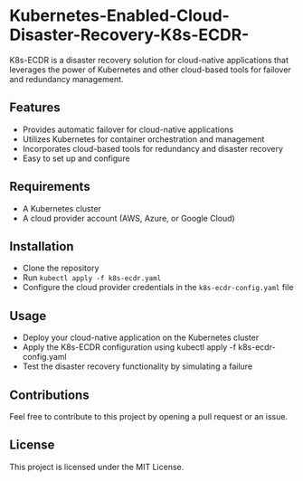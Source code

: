 # Kubernetes-Enabled-Cloud-Disaster-Recovery-K8s-ECDR-
K8s-ECDR is a disaster recovery solution for cloud-native applications that leverages the power of Kubernetes and other cloud-based tools for failover and redundancy management.

## Features
* Provides automatic failover for cloud-native applications
* Utilizes Kubernetes for container orchestration and management
* Incorporates cloud-based tools for redundancy and disaster recovery
* Easy to set up and configure
## Requirements
* A Kubernetes cluster
* A cloud provider account (AWS, Azure, or Google Cloud)
## Installation
* Clone the repository
* Run `kubectl apply -f k8s-ecdr.yaml`
* Configure the cloud provider credentials in the `k8s-ecdr-config.yaml` file

## Usage
* Deploy your cloud-native application on the Kubernetes cluster
* Apply the K8s-ECDR configuration using kubectl apply -f k8s-ecdr-config.yaml
* Test the disaster recovery functionality by simulating a failure
## Contributions
Feel free to contribute to this project by opening a pull request or an issue.

## License
This project is licensed under the MIT License.
